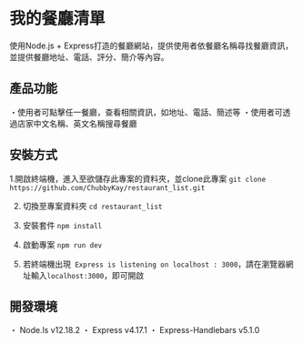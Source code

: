# 我的餐廳清單 
使用Node.js + Express打造的餐廳網站，提供使用者依餐廳名稱尋找餐廳資訊，並提供餐廳地址、電話、評分、簡介等內容。

## 產品功能 
・使用者可點擊任一餐廳，查看相關資訊，如地址、電話、簡述等
・使用者可透過店家中文名稱、英文名稱搜尋餐廳

## 安裝方式 
1.開啟終端機，進入至欲儲存此專案的資料夾，並clone此專案
`git clone https://github.com/ChubbyKay/restaurant_list.git`

2. 切換至專案資料夾
`cd restaurant_list `

3. 安裝套件
`npm install`

4. 啟動專案
`npm run dev`

5. 若終端機出現` Express is listening on localhost : 3000`，請在瀏覽器網址輸入` localhost:3000 `，即可開啟

## 開發環境
・ Node.ls v12.18.2
・ Express v4.17.1
・ Express-Handlebars v5.1.0
